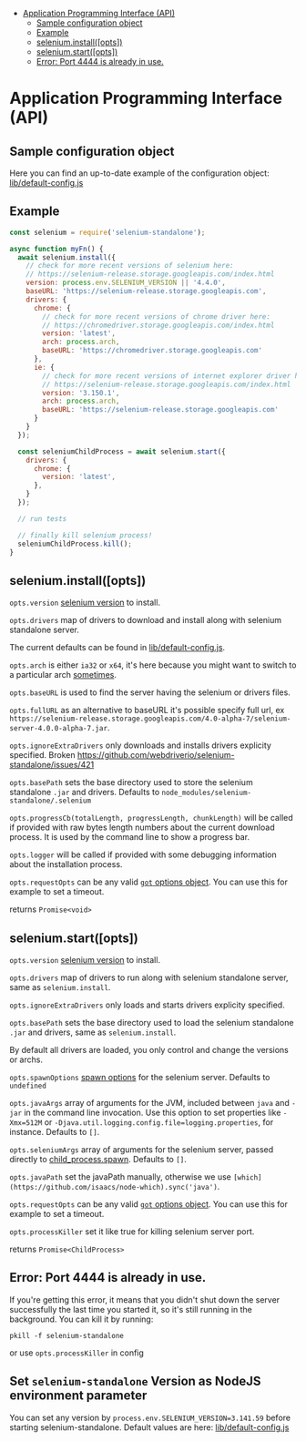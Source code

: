 <!-- START doctoc generated TOC please keep comment here to allow auto update -->
<!-- DON'T EDIT THIS SECTION, INSTEAD RE-RUN doctoc TO UPDATE -->

- [Application Programming Interface (API)](#application-programming-interface-api)
  - [Sample configuration object](#sample-configuration-object)
  - [Example](#example)
  - [selenium.install([opts])](#seleniuminstallopts)
  - [selenium.start([opts])](#seleniumstartopts)
  - [Error: Port 4444 is already in use.](#error-port-4444-is-already-in-use)

<!-- END doctoc generated TOC please keep comment here to allow auto update -->

# Application Programming Interface (API)

## Sample configuration object

Here you can find an up-to-date example of the configuration object:
[lib/default-config.js](../lib/default-config.js)

## Example

```js
const selenium = require('selenium-standalone');

async function myFn() {
  await selenium.install({
    // check for more recent versions of selenium here:
    // https://selenium-release.storage.googleapis.com/index.html
    version: process.env.SELENIUM_VERSION || '4.4.0',
    baseURL: 'https://selenium-release.storage.googleapis.com',
    drivers: {
      chrome: {
        // check for more recent versions of chrome driver here:
        // https://chromedriver.storage.googleapis.com/index.html
        version: 'latest',
        arch: process.arch,
        baseURL: 'https://chromedriver.storage.googleapis.com'
      },
      ie: {
        // check for more recent versions of internet explorer driver here:
        // https://selenium-release.storage.googleapis.com/index.html
        version: '3.150.1',
        arch: process.arch,
        baseURL: 'https://selenium-release.storage.googleapis.com'
      }
    }
  });

  const seleniumChildProcess = await selenium.start({
    drivers: {
      chrome: {
        version: 'latest',
      },
    }
  });

  // run tests

  // finally kill selenium process!
  seleniumChildProcess.kill();
}
```

## selenium.install([opts])

`opts.version` [selenium version](https://selenium-release.storage.googleapis.com/index.html) to install.

`opts.drivers` map of drivers to download and install along with selenium standalone server.

The current defaults can be found in [lib/default-config.js](../lib/default-config.js).

`opts.arch` is either `ia32` or `x64`, it's here because you might want to switch to a particular
arch [sometimes](https://code.google.com/p/selenium/issues/detail?id=5116#c9).

`opts.baseURL` is used to find the server having the selenium or drivers files.

`opts.fullURL` as an alternative to baseURL it's possible specify full url, ex `https://selenium-release.storage.googleapis.com/4.0-alpha-7/selenium-server-4.0.0-alpha-7.jar`.

`opts.ignoreExtraDrivers` only downloads and installs drivers explicity specified. Broken https://github.com/webdriverio/selenium-standalone/issues/421

`opts.basePath` sets the base directory used to store the selenium standalone `.jar` and drivers. Defaults to `node_modules/selenium-standalone/.selenium`

`opts.progressCb(totalLength, progressLength, chunkLength)` will be called if provided with raw bytes length numbers about the current download process. It is used by the command line to show a progress bar.

`opts.logger` will be called if provided with some debugging information about the installation process.

`opts.requestOpts` can be any valid [`got` options object](https://www.npmjs.com/package/got#proxies). You can use this for example to set a timeout.

returns `Promise<void>`

## selenium.start([opts])

`opts.version` [selenium version](https://selenium-release.storage.googleapis.com/index.html) to install.

`opts.drivers` map of drivers to run along with selenium standalone server, same
as `selenium.install`.

`opts.ignoreExtraDrivers` only loads and starts drivers explicity specified.

`opts.basePath` sets the base directory used to load the selenium standalone `.jar` and drivers, same as `selenium.install`.

By default all drivers are loaded, you only control and change the versions or archs.

`opts.spawnOptions` [spawn options](https://nodejs.org/api/child_process.html#child_process_child_process_spawn_command_args_options) for the selenium server. Defaults to `undefined`

`opts.javaArgs` array of arguments for the JVM, included between `java` and `-jar` in the command line invocation. Use this option to set properties like `-Xmx=512M` or `-Djava.util.logging.config.file=logging.properties`, for instance. Defaults to `[]`.

`opts.seleniumArgs` array of arguments for the selenium server, passed directly to [child_process.spawn](https://nodejs.org/api/child_process.html#child_process_child_process_spawn_command_args_options). Defaults to `[]`.

`opts.javaPath` set the javaPath manually, otherwise we use `[which](https://github.com/isaacs/node-which).sync('java')`.

`opts.requestOpts` can be any valid [`got` options object](https://www.npmjs.com/package/got#proxies). You can use this for example to set a timeout.

`opts.processKiller` set it like true for killing selenium server port.

returns `Promise<ChildProcess>`

## Error: Port 4444 is already in use.

If you're getting this error, it means that you didn't shut down the server successfully the last time you started it, so it's still running in the background. You can kill it by running:

```shell
pkill -f selenium-standalone
```

or use `opts.processKiller` in config

## Set `selenium-standalone` Version as NodeJS environment parameter

You can set any version by `process.env.SELENIUM_VERSION=3.141.59` before starting selenium-standalone. Default values are here: [lib/default-config.js](../lib/default-config.js)
